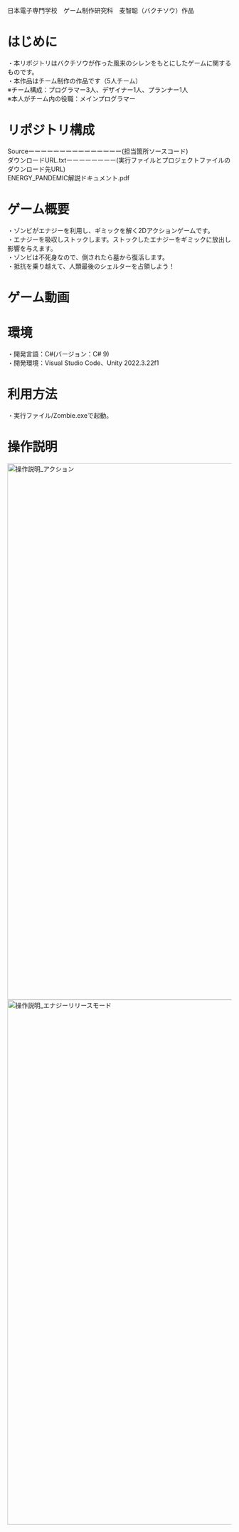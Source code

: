 日本電子専門学校　ゲーム制作研究科　麦智聪（バクチソウ）作品

# はじめに
・本リポジトリはバクチソウが作った風来のシレンをもとにしたゲームに関するものです。  
・本作品はチーム制作の作品です（5人チーム）  
※チーム構成：プログラマー3人、デザイナー1人、プランナー1人  
※本人がチーム内の役職：メインプログラマー  

# リポジトリ構成
Sourceーーーーーーーーーーーーーーー(担当箇所ソースコード)  
ダウンロードURL.txtーーーーーーーー(実行ファイルとプロジェクトファイルのダウンロード先URL)  
ENERGY_PANDEMIC解説ドキュメント.pdf
 
# ゲーム概要
・ゾンビがエナジーを利用し、ギミックを解く2Dアクションゲームです。  
・エナジーを吸収しストックします。ストックしたエナジーをギミックに放出し影響を与えます。  
・ゾンビは不死身なので、倒されたら墓から復活します。  
・抵抗を乗り越えて、人類最後のシェルターを占領しよう！  

# ゲーム動画


# 環境
・開発言語：C#(バージョン：C# 9)  
・開発環境：Visual Studio Code、Unity 2022.3.22f1

# 利用方法
・実行ファイル/Zombie.exeで起動。

# 操作説明

<img width="2807" height="1204" alt="操作説明_アクション" src="https://github.com/user-attachments/assets/343fe291-3505-4c1e-9ba9-b39ddfabd755" />
<img width="2649" height="1178" alt="操作説明_エナジーリリースモード" src="https://github.com/user-attachments/assets/1d5ef518-7030-4477-af3e-dceac0cb4a7d" />

